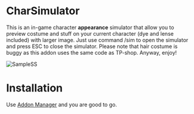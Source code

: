 # CharSimulator
This is an in-game character **appearance** simulator that allow you to preview costume and stuff on your current character (dye and lense included) with larger image. Just use command /sim to open the simulator and press ESC to close the simulator. Please note that hair costume is buggy as this addon uses the same code as TP-shop. Anyway, enjoy!

![SampleSS](https://cloud.githubusercontent.com/assets/13028773/18630836/fd9b4c2a-7e98-11e6-9241-dd790c0c4db8.png)

# Installation
Use [Addon Manager](https://github.com/Excrulon/Tree-of-Savior-Addon-Manager/releases/latest) and you are good to go.
